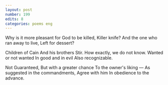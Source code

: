 ```yaml
---
layout: post
number: 199
edits: 8
categories: poems eng
---
```


Why is it more pleasant for God to be killed,
Killer knife?
And the one who ran away to live,
Left for dessert?
 
Children of Cain 
And his brothers
Stir.
How exactly, we do not know.
Wanted or not wanted 
In good and in evil
Also recognizable.
 
Not Guaranteed, 
But with a greater chance 
To the owner's liking — 
As suggested in the commandments,
Agree with him
In obedience to the advance.
